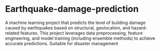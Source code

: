 # Earthquake-damage-prediction
A machine learning project that predicts the level of building damage caused by earthquakes based on structural, geolocation, and hazard-related features. This project leverages data preprocessing, feature engineering, and model training (including ensemble methods) to achieve accurate predictions. Suitable for disaster management
